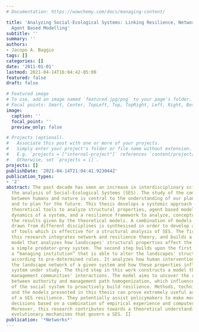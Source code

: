 ```yaml
---
# Documentation: https://wowchemy.com/docs/managing-content/

title: 'Analyzing Social-Ecological Systems: Linking Resilience, Network theory, and
  Agent Based Modelling'
subtitle: ''
summary: ''
authors:
- Jacopo A. Baggio
tags: []
categories: []
date: '2011-01-01'
lastmod: 2021-04-14T16:04:42-05:00
featured: false
draft: false

# Featured image
# To use, add an image named `featured.jpg/png` to your page's folder.
# Focal points: Smart, Center, TopLeft, Top, TopRight, Left, Right, BottomLeft, Bottom, BottomRight.
image:
  caption: ''
  focal_point: ''
  preview_only: false

# Projects (optional).
#   Associate this post with one or more of your projects.
#   Simply enter your project's folder or file name without extension.
#   E.g. `projects = ["internal-project"]` references `content/project/deep-learning/index.md`.
#   Otherwise, set `projects = []`.
projects: []
publishDate: '2021-04-14T21:04:41.923044Z'
publication_types:
- '2'
abstract: The past decade has seen an increase in interdisciplinary science and in
  the analysis of Social-Ecological Systems (SES). The study of the complex interactions
  between humans and nature is central to the understanding of our planet's state
  and to plan for the future. This thesis develops a systemic approach that uses network
  theoretical tools to analyze structural properties, agent based models to simulate
  dynamics of a system, and a resilience framework to analyze, conceptualize and discuss
  the results given by the theoretical models. A combination of models and techniques
  drawn from different disciplines is synthesised in order to develop a uniform set
  of tools which is effective for a structural analysis of SES. The first step in
  this research integrates network and resilience theory, and builds a theoretical
  model that analyzes how landscapes' structural properties affect the dynamics of
  a simple predator-prey system. The second step builds upon the first and introduces
  a “managing institution” that is able to alter the landscapes' structural properties
  according to pre-determined rules. It analyzes how human intervention influences
  the landscape network of a given system and how these properties influence the predator-prey
  system under study. The third step in this work constructs a model that analyzes
  management communities' interactions. The model aims to uncover the relationship
  between authority and management path homogenization, which influences the ability
  of the social system to proactively build resilience. Methods, techniques used,
  and the models presented in this thesis can prove extremely useful as a first assessment
  of a SES resilience. They potentially assist policymakers to make more informed
  decisions based on a combination of empirical experience and computer assisted reasoning.
  Moreover, this research contributes towards a theoretical understanding of the complex
  evolutionary mechanisms that govern a SES. II
publication: '*Networks*'
---
```

